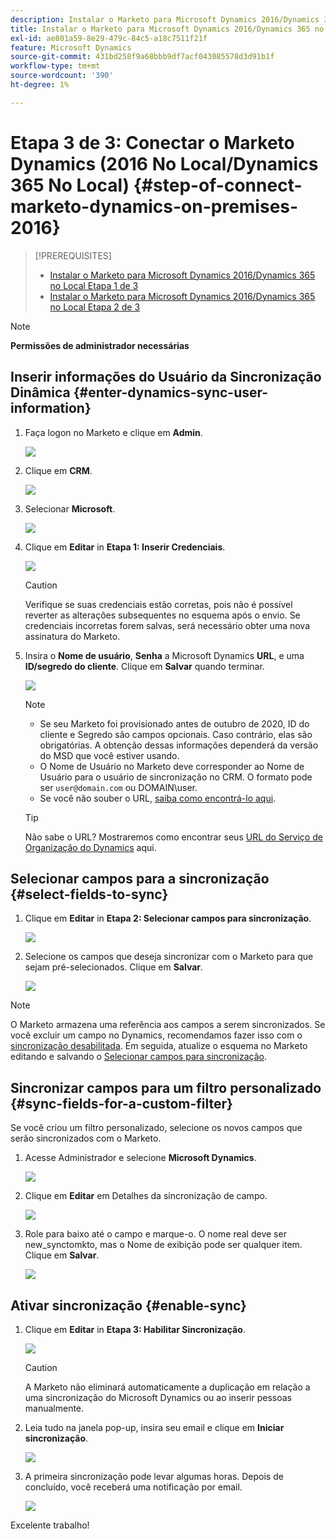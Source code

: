 ```yaml
---
description: Instalar o Marketo para Microsoft Dynamics 2016/Dynamics 365 no local Etapa 3 de 3 - Documentação do Marketo - Documentação do produto
title: Instalar o Marketo para Microsoft Dynamics 2016/Dynamics 365 no Local Etapa 3 de 3
exl-id: ae801a59-8e29-479c-84c5-a18c7511f21f
feature: Microsoft Dynamics
source-git-commit: 431bd258f9a68bbb9df7acf043085578d3d91b1f
workflow-type: tm+mt
source-wordcount: '390'
ht-degree: 1%

---
```


# Etapa 3 de 3: Conectar o Marketo Dynamics (2016 No Local/Dynamics 365 No Local) {#step-of-connect-marketo-dynamics-on-premises-2016}

>[!PREREQUISITES]
>
>* [Instalar o Marketo para Microsoft Dynamics 2016/Dynamics 365 no Local Etapa 1 de 3](/help/marketo/product-docs/crm-sync/microsoft-dynamics-sync/sync-setup/microsoft-dynamics-2016-dynamics-365-on-premises/step-1-of-3-install.md)
>* [Instalar o Marketo para Microsoft Dynamics 2016/Dynamics 365 no Local Etapa 2 de 3](/help/marketo/product-docs/crm-sync/microsoft-dynamics-sync/sync-setup/microsoft-dynamics-2016-dynamics-365-on-premises/step-2-of-3-set-up.md)

>[!NOTE]
>
>**Permissões de administrador necessárias**

## Inserir informações do Usuário da Sincronização Dinâmica {#enter-dynamics-sync-user-information}

1. Faça logon no Marketo e clique em **Admin**.

   ![](assets/login-admin.png)

1. Clique em **CRM**.

   ![](assets/image2015-3-16-9-47-34.png)

1. Selecionar **Microsoft**.

   ![](assets/image2015-3-16-9-50-6.png)

1. Clique em **Editar** in **Etapa 1: Inserir Credenciais**.

   ![](assets/image2015-3-16-9-48-43.png)

   >[!CAUTION]
   >
   >Verifique se suas credenciais estão corretas, pois não é possível reverter as alterações subsequentes no esquema após o envio. Se credenciais incorretas forem salvas, será necessário obter uma nova assinatura do Marketo.

1. Insira o **Nome de usuário**, **Senha** a Microsoft Dynamics **URL**, e uma **ID/segredo do cliente**. Clique em **Salvar** quando terminar.

   ![](assets/step-3-of-3-5.png)

   >[!NOTE]
   >
   >* Se seu Marketo foi provisionado antes de outubro de 2020, ID do cliente e Segredo são campos opcionais. Caso contrário, elas são obrigatórias. A obtenção dessas informações dependerá da versão do MSD que você estiver usando.
   >* O Nome de Usuário no Marketo deve corresponder ao Nome de Usuário para o usuário de sincronização no CRM. O formato pode ser `user@domain.com` ou DOMAIN\user.
   >* Se você não souber o URL, [saiba como encontrá-lo aqui](/help/marketo/product-docs/crm-sync/microsoft-dynamics-sync/sync-setup/view-the-organization-service-url.md).

   >[!TIP]
   >
   >Não sabe o URL? Mostraremos como encontrar seus [URL do Serviço de Organização do Dynamics](/help/marketo/product-docs/crm-sync/microsoft-dynamics-sync/sync-setup/view-the-organization-service-url.md) aqui.

## Selecionar campos para a sincronização {#select-fields-to-sync}

1. Clique em **Editar** in **Etapa 2: Selecionar campos para sincronização**.

   ![](assets/image2015-3-16-9-51-28.png)

1. Selecione os campos que deseja sincronizar com o Marketo para que sejam pré-selecionados. Clique em **Salvar**.

   ![](assets/image2016-8-25-15-3a14-3a28.png)

>[!NOTE]
>
>O Marketo armazena uma referência aos campos a serem sincronizados. Se você excluir um campo no Dynamics, recomendamos fazer isso com o [sincronização desabilitada](/help/marketo/product-docs/crm-sync/salesforce-sync/enable-disable-the-salesforce-sync.md). Em seguida, atualize o esquema no Marketo editando e salvando o [Selecionar campos para sincronização](/help/marketo/product-docs/crm-sync/microsoft-dynamics-sync/microsoft-dynamics-sync-details/microsoft-dynamics-sync-field-sync/editing-fields-to-sync-before-deleting-them-in-dynamics.md).

## Sincronizar campos para um filtro personalizado {#sync-fields-for-a-custom-filter}

Se você criou um filtro personalizado, selecione os novos campos que serão sincronizados com o Marketo.

1. Acesse Administrador e selecione **Microsoft Dynamics**.

   ![](assets/image2015-10-9-9-3a50-3a9.png)

1. Clique em **Editar** em Detalhes da sincronização de campo.

   ![](assets/image2015-10-9-9-3a52-3a23.png)

1. Role para baixo até o campo e marque-o. O nome real deve ser new_synctomkto, mas o Nome de exibição pode ser qualquer item. Clique em **Salvar**.

   ![](assets/image2016-8-25-15-3a15-3a35.png)

## Ativar sincronização {#enable-sync}

1. Clique em **Editar** in **Etapa 3: Habilitar Sincronização**.

   ![](assets/image2015-3-16-9-52-2.png)

   >[!CAUTION]
   >
   >A Marketo não eliminará automaticamente a duplicação em relação a uma sincronização do Microsoft Dynamics ou ao inserir pessoas manualmente.

1. Leia tudo na janela pop-up, insira seu email e clique em **Iniciar sincronização**.

   ![](assets/image2015-3-30-14-3a23-3a13.png)

1. A primeira sincronização pode levar algumas horas. Depois de concluído, você receberá uma notificação por email.

   ![](assets/image2015-3-16-9-59-51.png)

Excelente trabalho!
